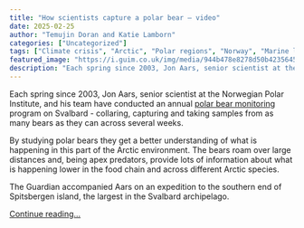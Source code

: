 ```yaml
---
title: "How scientists capture a polar bear – video"
date: 2025-02-25
author: "Temujin Doran and Katie Lamborn"
categories: ["Uncategorized"]
tags: ["Climate crisis", "Arctic", "Polar regions", "Norway", "Marine life", "Endangered habitats", "Wildlife"]
featured_image: "https://i.guim.co.uk/img/media/944b478e8278d50b42356459269fa0a567d73a5d/60_0_1800_1080/master/1800.jpg?width=140&quality=85&auto=format&fit=max&s=05a7031fff3fd7a342d972406b6b9142"
description: "Each spring since 2003, Jon Aars, senior scientist at the Norwegian Polar Institute, and his team have conducted an annual polar bear monitoring program on Sval..."
---
```


Each spring since 2003, Jon Aars, senior scientist at the Norwegian Polar Institute, and his team have conducted an annual [polar bear monitoring](https://www.theguardian.com/environment/2025/feb/25/tracking-polar-bears-svalbard-norway-shifting-ice-melt) program on Svalbard - collaring, capturing and taking samples from as many bears as they can across several weeks.  
  
By studying polar bears they get a better understanding of what is happening in this part of the Arctic environment. The bears roam over large distances and, being apex predators, provide lots of information about what is happening lower in the food chain and across different Arctic species.  
  
The Guardian accompanied Aars on an expedition to the southern end of Spitsbergen island, the largest in the Svalbard archipelago.

[Continue reading...](https://www.theguardian.com/environment/video/2025/feb/25/how-scientists-capture-a-polar-bear-video)
